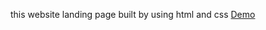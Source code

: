 
this website landing page built by using html and css
<a href="https://dayakar7676.github.io/signup/">Demo</a>
